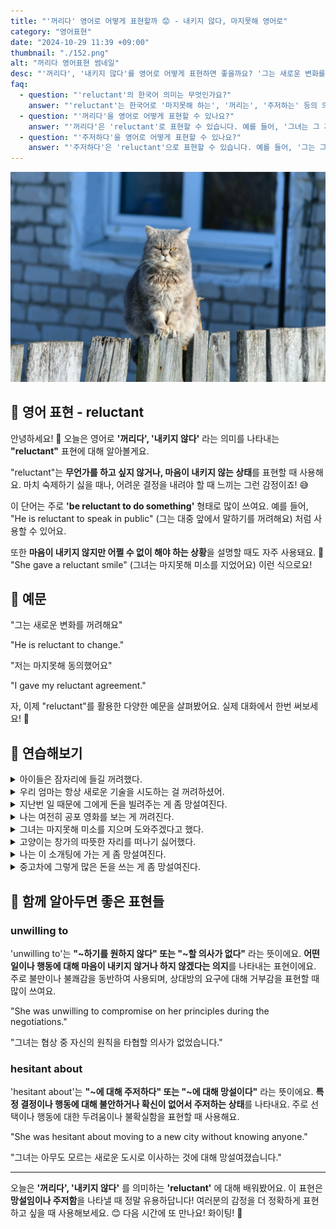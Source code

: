 ```yaml
---
title: "'꺼리다' 영어로 어떻게 표현할까 😟 - 내키지 않다, 마지못해 영어로"
category: "영어표현"
date: "2024-10-29 11:39 +09:00"
thumbnail: "./152.png"
alt: "꺼리다 영어표현 썸네일"
desc: "'꺼리다', '내키지 않다'를 영어로 어떻게 표현하면 좋을까요? '그는 새로운 변화를 꺼려해요', '저는 마지못해 동의했어요' 등을 영어로 표현하는 법을 배워봅시다. 다양한 예문을 통해서 연습하고 본인의 표현으로 만들어 보세요."
faq:
  - question: "'reluctant'의 한국어 의미는 무엇인가요?"
    answer: "'reluctant'는 한국어로 '마지못해 하는', '꺼리는', '주저하는' 등의 의미를 가집니다."
  - question: "'꺼리다'을 영어로 어떻게 표현할 수 있나요?"
    answer: "'꺼리다'은 'reluctant'로 표현할 수 있습니다. 예를 들어, '그녀는 그 제안을 꺼리고 있다'는 'She is reluctant to accept the offer'로 표현할 수 있습니다."
  - question: "'주저하다'을 영어로 어떻게 표현할 수 있나요?"
    answer: "'주저하다'은 'reluctant'으로 표현할 수 있습니다. 예를 들어, '그는 그 결정을 주저하고 있다'는 'He is reluctant to make that decision'으로 말할 수 있습니다."
---
```


![울타리 위에 화나있는 고양이](./152-1.jpg)

## 🌟 영어 표현 - reluctant

안녕하세요! 👋 오늘은 영어로 **'꺼리다', '내키지 않다'** 라는 의미를 나타내는 **"reluctant"** 표현에 대해 알아볼게요.

"reluctant"는 **무언가를 하고 싶지 않거나, 마음이 내키지 않는 상태**를 표현할 때 사용해요. 마치 숙제하기 싫을 때나, 어려운 결정을 내려야 할 때 느끼는 그런 감정이죠! 😅

이 단어는 주로 **'be reluctant to do something'** 형태로 많이 쓰여요. 예를 들어, "He is reluctant to speak in public" (그는 대중 앞에서 말하기를 꺼려해요) 처럼 사용할 수 있어요.

또한 **마음이 내키지 않지만 어쩔 수 없이 해야 하는 상황**을 설명할 때도 자주 사용돼요. 🤔 "She gave a reluctant smile" (그녀는 마지못해 미소를 지었어요) 이런 식으로요!

<div 
  data-inline-banner="🎉 새해에는 스픽 AI와 함께 영어 공부하자" 
  data-inline-banner-subtext="설날 특별 할인으로 최대 70% 할인! (~2/3)" 
  data-inline-banner-link="https://app.usespeak.com/kr-ko/sale/kr-affiliate-special/?ref=engple-inline"
  data-inline-banner-caption="해당 링크를 통해 구매시 일정액의 수수료를 지급받습니다.">
</div>

## 📖 예문

"그는 새로운 변화를 꺼려해요"

"He is reluctant to change."

"저는 마지못해 동의했어요"

"I gave my reluctant agreement."

자, 이제 "reluctant"를 활용한 다양한 예문을 살펴봤어요. 실제 대화에서 한번 써보세요! 🎯

## 💬 연습해보기

<details>
<summary>아이들은 잠자리에 들길 꺼려했다.</summary>
<span>The kids were reluctant to <a href="/blog/in-english/240.go-to-bed/">go to bed</a>.</span>
</details>

<details>
<summary>우리 엄마는 항상 새로운 기술을 시도하는 걸 꺼려하셨어.</summary>
<span>My mom's always been reluctant to try new technology.</span>
</details>

<details>
<summary>지난번 일 때문에 그에게 돈을 빌려주는 게 좀 망설여진다.</summary>
<span>I'm a bit reluctant about lending him money after what happened last time.</span>
</details>

<details>
<summary>나는 여전히 공포 영화를 보는 게 꺼려진다.</summary>
<span>I'm <a href="/blog/in-english/254.still/">still</a> reluctant to watch horror films.</span>
</details>

<details>
<summary>그녀는 마지못해 미소를 지으며 도와주겠다고 했다.</summary>
<span>She gave a reluctant smile and agreed to help out.</span>
</details>

<details>
<summary>고양이는 창가의 따뜻한 자리를 떠나기 싫어했다.</summary>
<span>The cat was reluctant to leave its warm spot by the window.</span>
</details>

<details>
<summary>나는 이 소개팅에 가는 게 좀 망설여진다.</summary>
<span>I'm feeling pretty reluctant about going to this blind date.</span>
</details>

<details>
<summary>중고차에 그렇게 많은 돈을 쓰는 게 좀 망설여진다.</summary>
<span>I'm a bit reluctant to <a href="/blog/in-english/258.spend/">spend</a> that much money on a <a href="/blog/in-english/171.used/">used</a> car.</span>
</details>

## 🤝 함께 알아두면 좋은 표현들

### unwilling to

'unwilling to'는 **"~하기를 원하지 않다" 또는 "~할 의사가 없다"** 라는 뜻이에요. **어떤 일이나 행동에 대해 마음이 내키지 않거나 하지 않겠다는 의지**를 나타내는 표현이에요. 주로 불만이나 불쾌감을 동반하여 사용되며, 상대방의 요구에 대해 거부감을 표현할 때 많이 쓰여요.

"She was unwilling to compromise on her principles during the negotiations."

"그녀는 협상 중 자신의 원칙을 타협할 의사가 없었습니다."

### hesitant about

'hesitant about'는 **"~에 대해 주저하다" 또는 "~에 대해 망설이다"** 라는 뜻이에요. **특정 결정이나 행동에 대해 불안하거나 확신이 없어서 주저하는 상태**를 나타내요. 주로 선택이나 행동에 대한 두려움이나 불확실함을 표현할 때 사용해요.

"She was hesitant about moving to a new city without knowing anyone."

"그녀는 아무도 모르는 새로운 도시로 이사하는 것에 대해 망설여졌습니다."

---

오늘은 **'꺼리다', '내키지 않다'** 를 의미하는 **'reluctant'** 에 대해 배워봤어요. 이 표현은 **망설임이나 주저함**을 나타낼 때 정말 유용하답니다! 여러분의 감정을 더 정확하게 표현하고 싶을 때 사용해보세요. 😊 다음 시간에 또 만나요! 화이팅! 💪
